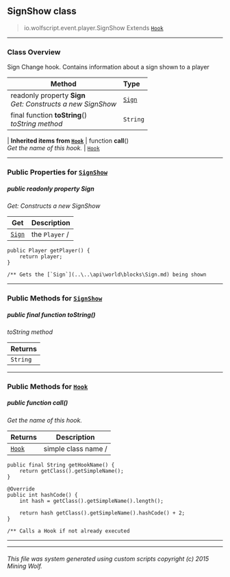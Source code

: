 ## SignShow __class__

>io.wolfscript.event.player.SignShow
>Extends [`Hook`](..\..\hook\Hook.md)

---

### Class Overview

Sign Change hook. Contains information about a sign shown to a player

Method | Type   
--- | :--- 
 readonly property __Sign__ <br> _Get: Constructs a new SignShow_ | [`Sign`](..\..\api\world\blocks\Sign.md)
final function __toString__() <br> _toString method_ | `String`
 |
__Inherited items from [`Hook`](..\..\hook\Hook.md)__ |
 function __call__() <br> _Get the name of this hook._ | [`Hook`](..\..\hook\Hook.md)





---


### Public Properties for [`SignShow`](SignShow.md)

##### <a id='sign'></a>public  readonly property __Sign__

_Get: Constructs a new SignShow_

Get | Description
--- | --- 
[`Sign`](..\..\api\world\blocks\Sign.md) | the `Player` /
    public Player getPlayer() {
        return player;
    }

    /** Gets the [`Sign`](..\..\api\world\blocks\Sign.md) being shown



---

### Public Methods for [`SignShow`](SignShow.md)

##### <a id='tostring'></a>public final function __toString__()

_toString method_

Returns | 
--- | 
`String` |


---

### Public Methods for [`Hook`](..\..\hook\Hook.md)

##### <a id='call'></a>public  function __call__()

_Get the name of this hook._

Returns | Description
--- | --- 
[`Hook`](..\..\hook\Hook.md) | simple class name /
    public final String getHookName() {
        return getClass().getSimpleName();
    }

    @Override
    public int hashCode() {
        int hash = getClass().getSimpleName().length();

        return hash getClass().getSimpleName().hashCode() + 2;
    }

    /** Calls a Hook if not already executed


---


---


###### This file was system generated using custom scripts copyright (c) 2015 Mining Wolf.
	

